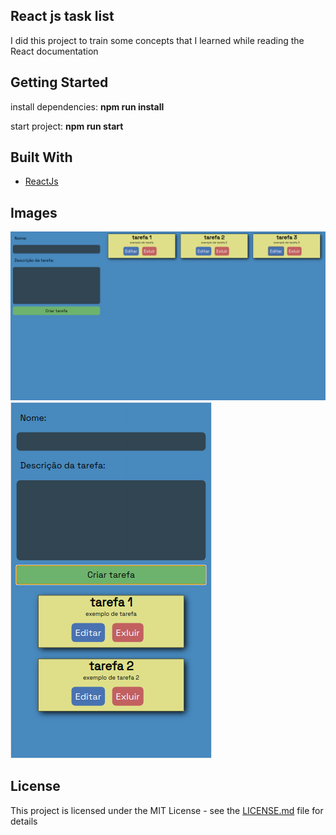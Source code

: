 
## React js task list

I did this project to train some concepts that I learned while reading the React documentation

## Getting Started

install dependencies: <b>npm run install</b> 

start project: <b>npm run start</b>

## Built With

* [ReactJs](https://pt-br.reactjs.org/)

## Images

<img src="images/desktop_version.png"/>
<img src="images/mobile_version.png"/>

## License

This project is licensed under the MIT License - see the [LICENSE.md](LICENSE.md) file for details

